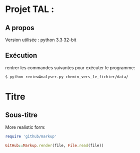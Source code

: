 # Projet TAL : 

## A propos
Version utilisée : python 3.3 32-bit

## Exécution
rentrer les commandes suivantes pour exécuter le programme:
```
$ python reviewAnalyser.py chemin_vers_le_fichier/data/
```

# Titre

## Sous-titre

More realistic form:

```ruby
require 'github/markup'

GitHub::Markup.render(file, File.read(file))
```
